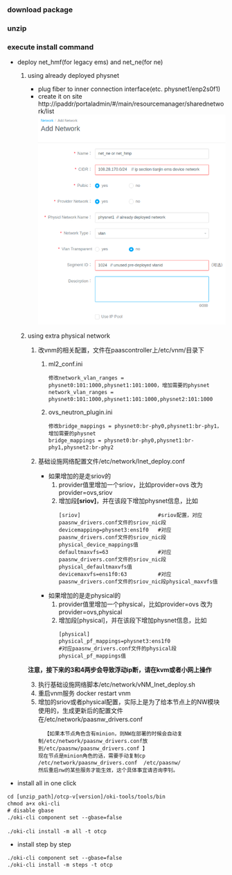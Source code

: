 ### download package
### unzip 
### execute install command
- deploy net_hmf(for legacy ems) and net_ne(for ne)
    1. using already deployed physnet
        - plug fiber to inner connection interface(etc. physnet1/enp2s0f1)
        - create it on site  http://ipaddr/portaladmin/#/main/resourcemanager/sharednetwork/list
        ![create network](./create_network_using_physical_net.png)
    2. using extra physical network
        1. 改vnm的相关配置，文件在paascontroller上/etc/vnm/目录下
            1. ml2_conf.ini 
                ```
                修改network_vlan_ranges = physnet0:101:1000,physnet1:101:1000，增加需要的physnet
                network_vlan_ranges = physnet0:101:1000,physnet1:101:1000,physnet2:101:1000
                ```
            2. ovs_neutron_plugin.ini 
                ```
                修改bridge_mappings = physnet0:br-phy0,physnet1:br-phy1，增加需要的physnet
                bridge_mappings = physnet0:br-phy0,physnet1:br-phy1,physnet2:br-phy2
                ```
         
        2. 基础设施网络配置文件/etc/network/Inet_deploy.conf
            - 如果增加的是走sriov的
                1. provider值里增加一个sriov，比如provider=ovs 改为 provider=ovs,sriov
                2. 增加段<b>[sriov]</b>，并在该段下增加physnet信息，比如
                    ```
                    [sriov]                         #sriov配置，对应paasnw_drivers.conf文件的sriov_nic段
                    devicemapping=physnet3:ens1f0   #对应paasnw_drivers.conf文件的sriov_nic段physical_device_mappings值
                    defaultmaxvfs=63                #对应paasnw_drivers.conf文件的sriov_nic段physical_defaultmaxvfs值
                    devicemaxvfs=ens1f0:63          #对应paasnw_drivers.conf文件的sriov_nic段physical_maxvfs值
                    ```
            - 如果增加的是走physical的
                1. provider值里增加一个physical，比如provider=ovs 改为 provider=ovs,physical
                2. 增加段[physical]，并在该段下增加physnet信息，比如
                    ```
                    [physical]
                    physical_pf_mappings=physnet3:ens1f0                        #对应paasnw_drivers.conf文件的physical段physical_pf_mappings值
                    ```
        <b>注意，接下来的3和4两步会导致浮动ip断，请在kvm或者小网上操作</b>
        
        3. 执行基础设施网络脚本/etc/network/vNM_Inet_deploy.sh
        4. 重启vnm服务 docker restart vnm
        5. 增加的sriov或者physical配置，实际上是为了给本节点上的NW模块使用的，生成更新后的配置文件在/etc/network/paasnw_drivers.conf
            ```
              【如果本节点角色含有minion，则NW在部署的时候会自动复制/etc/network/paasnw_drivers.conf放到/etc/paasnw/paasnw_drivers.conf 】
            现在节点是minion角色的话，需要手动复制cp /etc/network/paasnw_drivers.conf  /etc/paasnw/
            然后重启nw的某些服务才能生效，这个具体事宜请咨询李钊。
            ```

- install all in one click

```
cd [unzip_path]/otcp-v[version]/oki-tools/tools/bin
chmod a+x oki-cli
# disable gbase
./oki-cli component set --gbase=false

./oki-cli install -m all -t otcp
```
- install step by step
```
./oki-cli component set --gbase=false
./oki-cli install -m steps -t otcp

```
